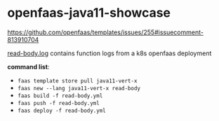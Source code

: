# openfaas-java11-showcase
https://github.com/openfaas/templates/issues/255#issuecomment-813910704

[read-body.log](https://github.com/p-fortier/openfaas-java11-showcase/blob/main/read-body.log) contains function logs from a k8s openfaas deployment

__command list__:
- `faas template store pull java11-vert-x`
- `faas new --lang java11-vert-x read-body`
- `faas build -f read-body.yml`
- `faas push -f read-body.yml`
- `faas deploy -f read-body.yml`
